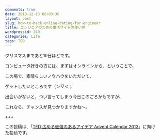 ```yaml
---
comments: true
date: 2013-12-13 00:00:30
layout: post
slug: how-to-hack-online-dating-for-engineer
title: エンジニアのための婚活サイトの使い方
wordpressid: 249
categories: Life
tags: TED
---
```


クリスマスまであと10日ほどです。

コンピュータ好きの方には、まずはオンラインから、ということで、

この場で、素晴らしいノウハウをいただいて、

ゲットしたいところです（＞▽＜；

<!-- more -->



出会いがないと、つい言ってしまう今日このごろかもですが、

これなら、チャンスが見つかりますかね～。

+++

この投稿は、「[TED 広める価値のあるアイデア Advent Calendar 2013](http://www.adventar.org/calendars/158)」に向けた投稿です。
